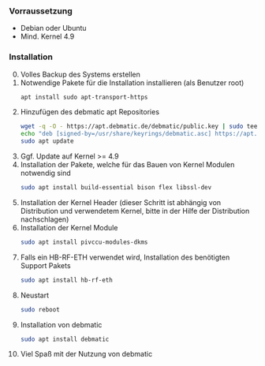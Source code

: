 ### Vorraussetzung

* Debian oder Ubuntu
* Mind. Kernel 4.9

### Installation
0. Volles Backup des Systems erstellen
1. Notwendige Pakete für die Installation installieren (als Benutzer root)
   ```bash
   apt install sudo apt-transport-https
   ```
2. Hinzufügen des debmatic apt Repositories
   ```bash
   wget -q -O - https://apt.debmatic.de/debmatic/public.key | sudo tee /usr/share/keyrings/debmatic.asc
   echo "deb [signed-by=/usr/share/keyrings/debmatic.asc] https://apt.debmatic.de/debmatic stable main" | sudo tee /etc/apt/sources.list.d/debmatic.list
   sudo apt update
   ```
3. Ggf. Update auf Kernel >= 4.9
4. Installation der Pakete, welche für das Bauen von Kernel Modulen notwendig sind
   ```bash
   sudo apt install build-essential bison flex libssl-dev
   ```
5. Installation der Kernel Header (dieser Schritt ist abhängig von Distribution und verwendetem Kernel, bitte in der Hilfe der Distribution nachschlagen)
6. Installation der Kernel Module
   ```bash
   sudo apt install pivccu-modules-dkms
   ```
7. Falls ein HB-RF-ETH verwendet wird, Installation des benötigten Support Pakets
   ```bash
   sudo apt install hb-rf-eth
   ```
8. Neustart
   ```bash
   sudo reboot
   ```
9. Installation von debmatic
   ```bash
   sudo apt install debmatic
   ```
10. Viel Spaß mit der Nutzung von debmatic

